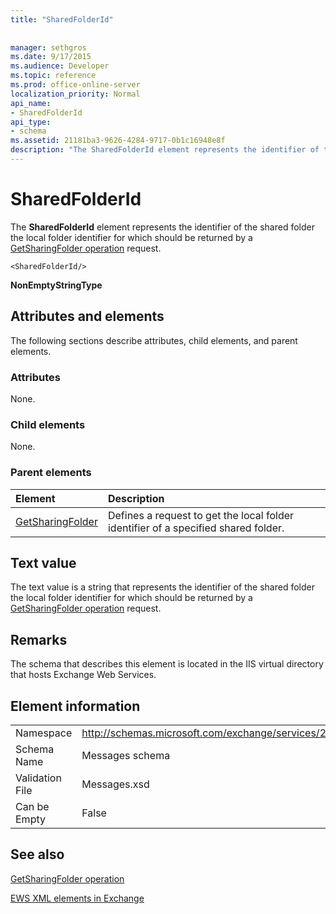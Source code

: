 ```yaml
---
title: "SharedFolderId"
 
 
manager: sethgros
ms.date: 9/17/2015
ms.audience: Developer
ms.topic: reference
ms.prod: office-online-server
localization_priority: Normal
api_name:
- SharedFolderId
api_type:
- schema
ms.assetid: 21181ba3-9626-4284-9717-0b1c16948e8f
description: "The SharedFolderId element represents the identifier of the shared folder the local folder identifier for which should be returned by a GetSharingFolder operation request."
---
```


# SharedFolderId

The **SharedFolderId** element represents the identifier of the shared folder the local folder identifier for which should be returned by a [GetSharingFolder operation](getsharingfolder-operation.md) request. 
  
```
<SharedFolderId/>
```

 **NonEmptyStringType**
## Attributes and elements

The following sections describe attributes, child elements, and parent elements.
  
### Attributes

None.
  
### Child elements

None.
  
### Parent elements

|**Element**|**Description**|
|:-----|:-----|
|[GetSharingFolder](getsharingfolder.md) <br/> |Defines a request to get the local folder identifier of a specified shared folder.  <br/> |
   
## Text value

The text value is a string that represents the identifier of the shared folder the local folder identifier for which should be returned by a [GetSharingFolder operation](getsharingfolder-operation.md) request. 
  
## Remarks

The schema that describes this element is located in the IIS virtual directory that hosts Exchange Web Services.
  
## Element information

|||
|:-----|:-----|
|Namespace  <br/> |http://schemas.microsoft.com/exchange/services/2006/messages  <br/> |
|Schema Name  <br/> |Messages schema  <br/> |
|Validation File  <br/> |Messages.xsd  <br/> |
|Can be Empty  <br/> |False  <br/> |
   
## See also



[GetSharingFolder operation](getsharingfolder-operation.md)


[EWS XML elements in Exchange](ews-xml-elements-in-exchange.md)

